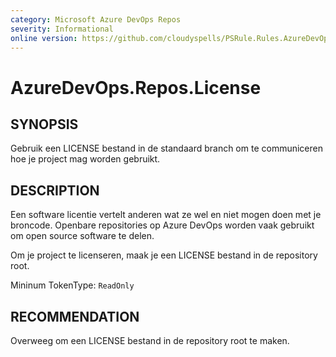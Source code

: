 ```yaml
---
category: Microsoft Azure DevOps Repos
severity: Informational
online version: https://github.com/cloudyspells/PSRule.Rules.AzureDevOps/blob/main/src/PSRule.Rules.AzureDevOps/nl/AzureDevOps.Repos.License.md
---
```


# AzureDevOps.Repos.License

## SYNOPSIS

Gebruik een LICENSE bestand in de standaard branch om te communiceren hoe je
project mag worden gebruikt.

## DESCRIPTION

Een software licentie vertelt anderen wat ze wel en niet mogen doen met je
broncode. Openbare repositories op Azure DevOps worden vaak gebruikt om open
source software te delen.

Om je project te licenseren, maak je een LICENSE bestand in de repository
root.

Mininum TokenType: `ReadOnly`

## RECOMMENDATION

Overweeg om een LICENSE bestand in de repository root te maken.
